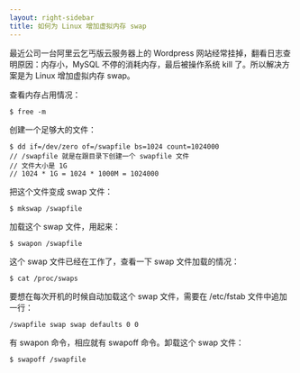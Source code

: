 ```yaml
---
layout: right-sidebar
title: 如何为 Linux 增加虚拟内存 swap
---
```


最近公司一台阿里云乞丐版云服务器上的 Wordpress 网站经常挂掉，翻看日志查明原因：内存小，MySQL 不停的消耗内存，最后被操作系统 kill 了。所以解决方案是为 Linux 增加虚拟内存 swap。

查看内存占用情况：

    $ free -m

创建一个足够大的文件：

    $ dd if=/dev/zero of=/swapfile bs=1024 count=1024000
    // /swapfile 就是在跟目录下创建一个 swapfile 文件
    // 文件大小是 1G
    // 1024 * 1G = 1024 * 1000M = 1024000

把这个文件变成 swap 文件：

    $ mkswap /swapfile

加载这个 swap 文件，用起来：

    $ swapon /swapfile

这个 swap 文件已经在工作了，查看一下 swap 文件加载的情况：

    $ cat /proc/swaps

要想在每次开机的时候自动加载这个 swap 文件，需要在 /etc/fstab 文件中追加一行：

    /swapfile swap swap defaults 0 0

有 swapon 命令，相应就有 swapoff 命令。卸载这个 swap 文件：

    $ swapoff /swapfile
